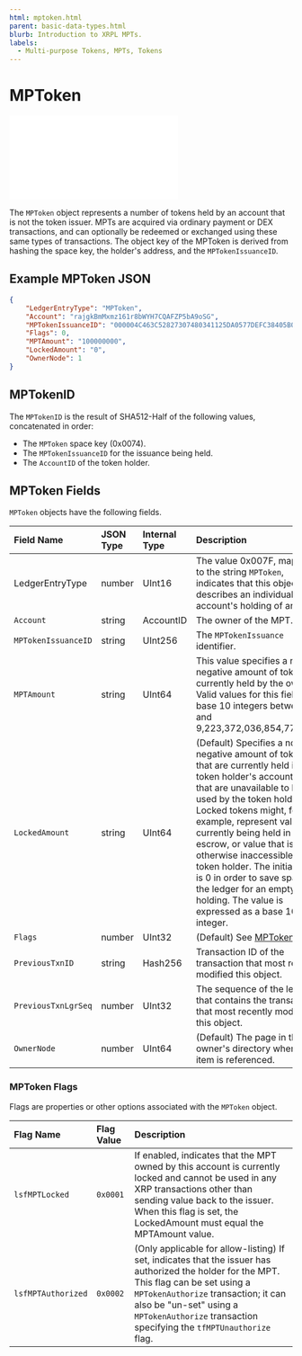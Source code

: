 ```yaml
---
html: mptoken.html
parent: basic-data-types.html
blurb: Introduction to XRPL MPTs.
labels:
  - Multi-purpose Tokens, MPTs, Tokens
---
```

# MPToken

<embed src="/snippets/_mpts-disclaimer.md" />

The `MPToken` object represents a number of tokens held by an account that is not the token issuer. MPTs are acquired via ordinary payment or DEX transactions, and can optionally be redeemed or exchanged using these same types of transactions. The object key of the MPToken is derived from hashing the space key, the holder's address, and the `MPTokenIssuanceID`.

<!-- _(Added by the [MPTokenV1_1 amendment][].)_ -->

## Example MPToken JSON

```json
{
    "LedgerEntryType": "MPToken",
    "Account": "rajgkBmMxmz161r8bWYH7CQAFZP5bA9oSG",
    "MPTokenIssuanceID": "000004C463C52827307480341125DA0577DEFC38405B0E3E",
    "Flags": 0,
    "MPTAmount": "100000000",
    "LockedAmount": "0",
    "OwnerNode": 1
}
```

## MPTokenID

The `MPTokenID` is the result of SHA512-Half of the following values, concatenated in order:

- The `MPToken` space key (0x0074).
- The `MPTokenIssuanceID` for the issuance being held.
- The `AccountID` of the token holder.

## MPToken Fields

`MPToken` objects have the following fields.

| Field Name        | JSON Type | Internal Type | Description |
|:------------------|:----------|:--------------|:------------|
| LedgerEntryType   | number    | UInt16        | The value 0x007F, mapped to the string `MPToken`, indicates that this object describes an individual account's holding of an MPT. |
| `Account`           | string    | AccountID     | The owner of the MPT. |
| `MPTokenIssuanceID` | string    | UInt256       | The `MPTokenIssuance` identifier. |
| `MPTAmount`         | string    | UInt64        | This value specifies a non-negative amount of tokens currently held by the owner. Valid values for this field are base 10 integers between 0 and 9,223,372,036,854,775,807. |
| `LockedAmount`      | string    | UInt64        | (Default) Specifies a non-negative amount of tokens that are currently held in a token holder's account but that are unavailable to be used by the token holder. Locked tokens might, for example, represent value currently being held in escrow, or value that is otherwise inaccessible to the token holder. The initial value is 0 in order to save space on the ledger for an empty MPT holding. The value is expressed as a base 10 integer. |
| `Flags`             | number    | UInt32        | (Default) See [MPToken Flags](#mptoken-flags) |
| `PreviousTxnID`     | string    | Hash256       | Transaction ID of the transaction that most recently modified this object. |
| `PreviousTxnLgrSeq` | number    | UInt32        | The sequence of the ledger that contains the transaction that most recently modified this object. |
| `OwnerNode`         | number    | UInt64        | (Default) The page in the owner's directory where this item is referenced. |

### MPToken Flags

Flags are properties or other options associated with the `MPToken` object.


| Flag Name         | Flag Value | Description                                 |
|:------------------|:-----------|:--------------------------------------------|
| `lsfMPTLocked`     | `0x0001`   | If enabled, indicates that the MPT owned by this account is currently locked and cannot be used in any XRP transactions other than sending value back to the issuer. When this flag is set, the LockedAmount must equal the MPTAmount value. |
| `lsfMPTAuthorized` | `0x0002`   | (Only applicable for allow-listing) If set, indicates that the issuer has authorized the holder for the MPT. This flag can be set using a `MPTokenAuthorize` transaction; it can also be "un-set" using a `MPTokenAuthorize` transaction specifying the `tfMPTUnauthorize` flag. |

<!--{# common link defs #}-->
<!-- Uncomment for xrpl.org
{% include '_snippets/rippled-api-links.md' %}
{% include '_snippets/tx-type-links.md' %}
{% include '_snippets/rippled_versions.md' %} -->
